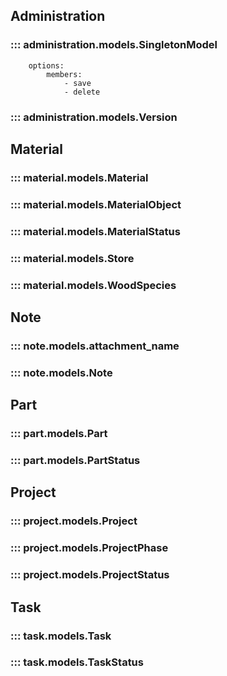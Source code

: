 ## Administration
### ::: administration.models.SingletonModel
        options:
            members:
                - save
                - delete

### ::: administration.models.Version

## Material
### ::: material.models.Material

### ::: material.models.MaterialObject

### ::: material.models.MaterialStatus

### ::: material.models.Store

### ::: material.models.WoodSpecies

## Note
### ::: note.models.attachment_name

### ::: note.models.Note

## Part
### ::: part.models.Part

### ::: part.models.PartStatus

## Project
### ::: project.models.Project

### ::: project.models.ProjectPhase

### ::: project.models.ProjectStatus

## Task
### ::: task.models.Task

### ::: task.models.TaskStatus